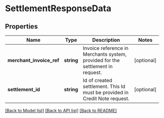 # SettlementResponseData

## Properties
Name | Type | Description | Notes
------------ | ------------- | ------------- | -------------
**merchant_invoice_ref** | **string** | Invoice reference in Merchants system, provided for the settlement in request. | [optional] 
**settlement_id** | **string** | Id of created settlement. This Id must be provided in Credit Note request. | [optional] 

[[Back to Model list]](../../README.md#documentation-for-models) [[Back to API list]](../../README.md#documentation-for-api-endpoints) [[Back to README]](../../README.md)

